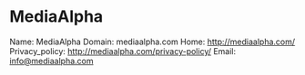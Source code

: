 
# MediaAlpha

Name: MediaAlpha
Domain: mediaalpha.com
Home: http://mediaalpha.com/
Privacy_policy: http://mediaalpha.com/privacy-policy/
Email: info@mediaalpha.com
